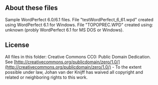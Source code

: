 ## About these files
Sample WordPerfect 6.0/6.1 files. File "testWordPerfect_6_61.wpd" created using WordPerfect 6.1 for Windows. File "TOPOPREC.WPD" created using: unknown (probly WordPerfect 6.1 for MS DOS or Windows).

## License
All files in this folder: Creative Commons CC0: Public Domain Dedication. See [http://creativecommons.org/publicdomain/zero/1.0/](http://creativecommons.org/publicdomain/zero/1.0/) - To the extent possible under law, Johan van der Knijff has waived all copyright and related or neighboring rights to this work.
